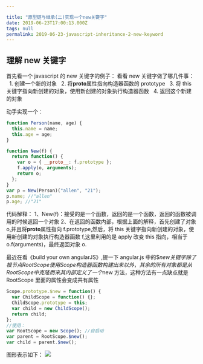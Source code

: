 ```yaml
---

title: "原型链与继承(二)实现一个new关键字"
date: 2019-06-23T17:00:13.000Z
tags: null
permalink: 2019-06-23-javascript-inheritance-2-new-keyword
---
```


## 理解 new 关键字

首先看一个 javascript 的 new 关键字的例子：
看看 new 关键字做了哪几件事：
  1. 创建一个新的对象
  2. 将**proto**属性指向构造器函数的 prototype
  3. 将 this 关键字指向新创建的对象，使用新创建的对象执行构造器函数
  4. 返回这个新建的对象

动手实现一个：

```javascript
function Person(name, age) {
  this.name = name;
  this.age = age;
}

function New(f) {
  return function() {
    var o = { __proto__: f.prototype };
    f.apply(o, arguments);
    return o;
  };
}
var p = New(Person)("allen", "21");
p.name; //"allen"
p.age; //"21"
```

代码解释：
1、New(f)：接受的是一个函数，返回的是一个函数，返回的函数被调用的时候返回一个对象
2、在返回的函数内部，根据上面的解释，首先创建了对象 o,并且将**proto**属性指向 f.prototype,然后，将 this 关键字指向新创建的对象，使用新创建的对象执行构造器函数 f,这里利用的是 apply 改变 this 指向，相当于 o.f(arguments)，最终返回对象 o.

最近在看《build your own angularJS》,提一下 angular.js 中的\$$new关键字
除了根节点RootScope使用Scope构造器函数构建出来以外，其余的所有对象都是从RootScope中克隆而来
其内部定义了一个$new 方法，这种方法有一点缺点就是 RootScope 里面的属性会变成共有属性

```javascript
Scope.prototype.$new = function() {
  var ChildScope = function() {};
  ChildScope.prototype = this;
  var child = new ChildScope();
  return child;
};
//使用：
var RootScope = new Scope(); //自启动
var parent = RootScope.$new();
var child = parent.$new();
```

图形表示如下：
![](https://img-blog.csdn.net/20180516024527852)
